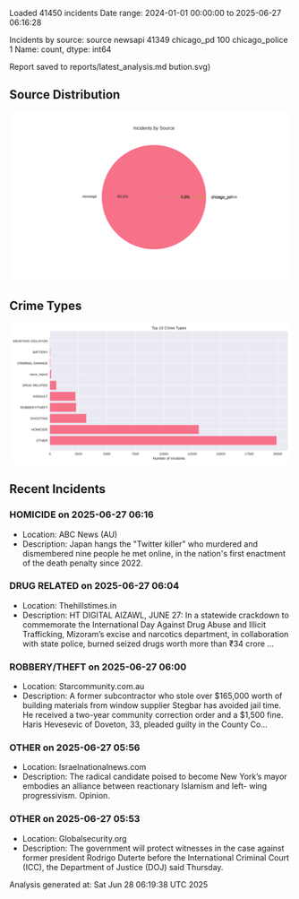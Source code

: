 
Loaded 41450 incidents
Date range: 2024-01-01 00:00:00 to 2025-06-27 06:16:28

Incidents by source:
source
newsapi           41349
chicago_pd          100
chicago_police        1
Name: count, dtype: int64

Report saved to reports/latest_analysis.md
bution.svg)

## Source Distribution
![Source Distribution](images/source_distribution.svg)

## Crime Types
![Crime Types](images/crime_types.svg)

## Recent Incidents

### HOMICIDE on 2025-06-27 06:16
- Location: ABC News (AU)
- Description: Japan hangs the "Twitter killer" who murdered and dismembered nine people he met online, in the nation's first enactment of the death penalty since 2022.


### DRUG RELATED on 2025-06-27 06:04
- Location: Thehillstimes.in
- Description: HT DIGITAL AIZAWL, JUNE 27: In a statewide crackdown to commemorate the International Day Against Drug Abuse and Illicit Trafficking, Mizoram’s excise and narcotics department, in collaboration with state police, burned seized drugs worth more than ₹34 crore …


### ROBBERY/THEFT on 2025-06-27 06:00
- Location: Starcommunity.com.au
- Description: A former subcontractor who stole over $165,000 worth of building materials from window supplier Stegbar has avoided jail time. He received a two-year community correction order and a $1,500 fine. Haris Hevesevic of Doveton, 33, pleaded guilty in the County Co…


### OTHER on 2025-06-27 05:56
- Location: Israelnationalnews.com
- Description: The radical candidate poised to become New York’s mayor embodies an alliance between reactionary Islamism and left- wing progressivism. Opinion.


### OTHER on 2025-06-27 05:53
- Location: Globalsecurity.org
- Description: The government will protect witnesses in the case against former president Rodrigo Duterte before the International Criminal Court (ICC), the Department of Justice (DOJ) said Thursday.

Analysis generated at: Sat Jun 28 06:19:38 UTC 2025
